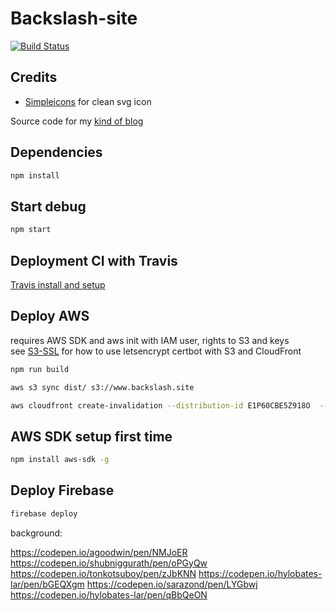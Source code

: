 # Backslash-site
[![Build Status](https://travis-ci.org/atlemagnussen/backslash-site.svg?branch=master)](https://travis-ci.org/atlemagnussen/backslash-site)

## Credits
- [Simpleicons](https://simpleicons.org) for clean svg icon

Source code for my [kind of blog](https://www.backslash.site)

## Dependencies

```sh
npm install
```

## Start debug
```sh
npm start
```

## Deployment CI with Travis
[Travis install and setup](./TRAVIS.md)

## Deploy AWS
requires AWS SDK and aws init with IAM user, rights to S3 and keys  
see [S3-SSL](./S3SSL.md) for how to use letsencrypt certbot with S3 and CloudFront
```sh
npm run build

aws s3 sync dist/ s3://www.backslash.site

aws cloudfront create-invalidation --distribution-id E1P60CBE5Z918O  --paths /index.html /bundle.js
```

## AWS SDK setup first time
```sh
npm install aws-sdk -g
```

## Deploy Firebase
```sh
firebase deploy
```


background:

https://codepen.io/agoodwin/pen/NMJoER
https://codepen.io/shubniggurath/pen/oPGyQw
https://codepen.io/tonkotsuboy/pen/zJbKNN
https://codepen.io/hylobates-lar/pen/bGEQXgm
https://codepen.io/sarazond/pen/LYGbwj
https://codepen.io/hylobates-lar/pen/qBbQeON